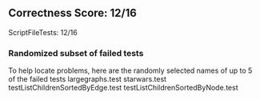 ## Correctness Score: 12/16
ScriptFileTests: 12/16

### Randomized subset of failed tests
To help locate problems, here are the randomly selected names
of up to 5 of the failed tests
largegraphs.test
starwars.test
testListChildrenSortedByEdge.test
testListChildrenSortedByNode.test
